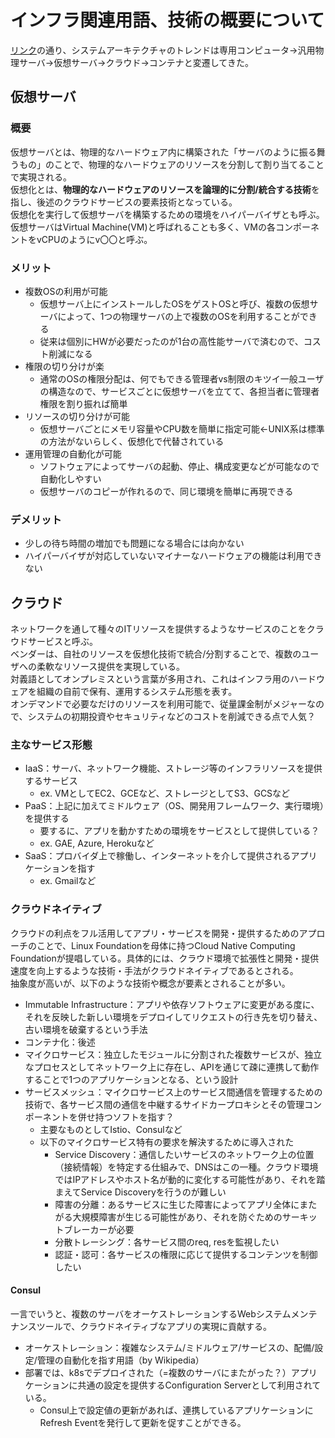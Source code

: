 # インフラ関連用語、技術の概要について
[リンク](https://www.atmarkit.co.jp/ait/articles/1901/29/news005.html)の通り、システムアーキテクチャのトレンドは専用コンピュータ→汎用物理サーバ→仮想サーバ→クラウド→コンテナと変遷してきた。  
## 仮想サーバ
### 概要
仮想サーバとは、物理的なハードウェア内に構築された「サーバのように振る舞うもの」のことで、物理的なハードウェアのリソースを分割して割り当てることで実現される。  
仮想化とは、**物理的なハードウェアのリソースを論理的に分割/統合する技術**を指し、後述のクラウドサービスの要素技術となっている。  
仮想化を実行して仮想サーバを構築するための環境をハイパーバイザとも呼ぶ。  
仮想サーバはVirtual Machine(VM)と呼ばれることも多く、VMの各コンポーネントをvCPUのようにv〇〇と呼ぶ。  
### メリット
- 複数OSの利用が可能  
  - 仮想サーバ上にインストールしたOSをゲストOSと呼び、複数の仮想サーバによって、1つの物理サーバの上で複数のOSを利用することができる  
  - 従来は個別にHWが必要だったのが1台の高性能サーバで済むので、コスト削減になる  
- 権限の切り分けが楽  
  - 通常のOSの権限分配は、何でもできる管理者vs制限のキツイ一般ユーザの構造なので、サービスごとに仮想サーバを立てて、各担当者に管理者権限を割り振れば簡単  
- リソースの切り分けが可能  
  - 仮想サーバごとにメモリ容量やCPU数を簡単に指定可能←UNIX系は標準の方法がないらしく、仮想化で代替されている  
- 運用管理の自動化が可能  
  - ソフトウェアによってサーバの起動、停止、構成変更などが可能なので自動化しやすい  
  - 仮想サーバのコピーが作れるので、同じ環境を簡単に再現できる  
### デメリット
- 少しの待ち時間の増加でも問題になる場合には向かない  
- ハイパーバイザが対応していないマイナーなハードウェアの機能は利用できない  
## クラウド
ネットワークを通して種々のITリソースを提供するようなサービスのことをクラウドサービスと呼ぶ。  
ベンダーは、自社のリソースを仮想化技術で統合/分割することで、複数のユーザへの柔軟なリソース提供を実現している。  
対義語としてオンプレミスという言葉が多用され、これはインフラ用のハードウェアを組織の自前で保有、運用するシステム形態を表す。  
オンデマンドで必要なだけのリソースを利用可能で、従量課金制がメジャーなので、システムの初期投資やセキュリティなどのコストを削減できる点で人気？  
### 主なサービス形態
- IaaS：サーバ、ネットワーク機能、ストレージ等のインフラリソースを提供するサービス  
  - ex. VMとしてEC2、GCEなど、ストレージとしてS3、GCSなど  
- PaaS：上記に加えてミドルウェア（OS、開発用フレームワーク、実行環境）を提供する  
  - 要するに、アプリを動かすための環境をサービスとして提供している？  
  - ex. GAE, Azure, Herokuなど  
- SaaS：プロバイダ上で稼働し、インターネットを介して提供されるアプリケーションを指す  
  - ex. Gmailなど  
### クラウドネイティブ
クラウドの利点をフル活用してアプリ・サービスを開発・提供するためのアプローチのことで、Linux Foundationを母体に持つCloud Native Computing Foundationが提唱している。具体的には、クラウド環境で拡張性と開発・提供速度を向上するような技術・手法がクラウドネイティブであるとされる。  
抽象度が高いが、以下のような技術や概念が要素とされることが多い。  
- Immutable Infrastructure：アプリや依存ソフトウェアに変更がある度に、それを反映した新しい環境をデプロイしてリクエストの行き先を切り替え、古い環境を破棄するという手法  
- コンテナ化：後述  
- マイクロサービス：独立したモジュールに分割された複数サービスが、独立なプロセスとしてネットワーク上に存在し、APIを通じて疎に連携して動作することで1つのアプリケーションとなる、という設計  
- サービスメッシュ：マイクロサービス上のサービス間通信を管理するための技術で、各サービス間の通信を中継するサイドカープロキシとその管理コンポーネントを併せ持つソフトを指す？  
  - 主要なものとしてIstio、Consulなど  
  - 以下のマイクロサービス特有の要求を解決するために導入された  
    - Service Discovery：通信したいサービスのネットワーク上の位置（接続情報）を特定する仕組みで、DNSはこの一種。クラウド環境ではIPアドレスやホスト名が動的に変化する可能性があり、それを踏まえてService Discoveryを行うのが難しい  
    - 障害の分離：あるサービスに生じた障害によってアプリ全体にまたがる大規模障害が生じる可能性があり、それを防ぐためのサーキットブレーカーが必要  
    - 分散トレーシング：各サービス間のreq, resを監視したい  
    - 認証・認可：各サービスの権限に応じて提供するコンテンツを制御したい  
#### Consul
一言でいうと、複数のサーバをオーケストレーションするWebシステムメンテナンスツールで、クラウドネイティブなアプリの実現に貢献する。  
- オーケストレーション：複雑なシステム/ミドルウェア/サービスの、配備/設定/管理の自動化を指す用語（by Wikipedia）   
- 部署では、k8sでデプロイされた（=複数のサーバにまたがった？）アプリケーションに共通の設定を提供するConfiguration Serverとして利用されている。  
  - Consul上で設定値の更新があれば、連携しているアプリケーションにRefresh Eventを発行して更新を促すことができる。    
